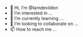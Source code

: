 - 👋 Hi, I’m @Iamdevildon
- 👀 I’m interested in ...
- 🌱 I’m currently learning ...
- 💞️ I’m looking to collaborate on ...
- 📫 How to reach me ...

<!---
Iamdevildon/Iamdevildon is a ✨ special ✨ repository because its `README.md` (this file) appears on your GitHub profile.
You can click the Preview link to take a look at your changes.
--->
